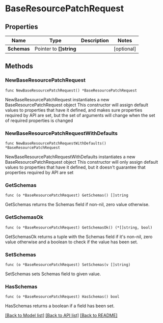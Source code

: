 # BaseResourcePatchRequest

## Properties

Name | Type | Description | Notes
------------ | ------------- | ------------- | -------------
**Schemas** | Pointer to **[]string** |  | [optional] 

## Methods

### NewBaseResourcePatchRequest

`func NewBaseResourcePatchRequest() *BaseResourcePatchRequest`

NewBaseResourcePatchRequest instantiates a new BaseResourcePatchRequest object
This constructor will assign default values to properties that have it defined,
and makes sure properties required by API are set, but the set of arguments
will change when the set of required properties is changed

### NewBaseResourcePatchRequestWithDefaults

`func NewBaseResourcePatchRequestWithDefaults() *BaseResourcePatchRequest`

NewBaseResourcePatchRequestWithDefaults instantiates a new BaseResourcePatchRequest object
This constructor will only assign default values to properties that have it defined,
but it doesn't guarantee that properties required by API are set

### GetSchemas

`func (o *BaseResourcePatchRequest) GetSchemas() []string`

GetSchemas returns the Schemas field if non-nil, zero value otherwise.

### GetSchemasOk

`func (o *BaseResourcePatchRequest) GetSchemasOk() (*[]string, bool)`

GetSchemasOk returns a tuple with the Schemas field if it's non-nil, zero value otherwise
and a boolean to check if the value has been set.

### SetSchemas

`func (o *BaseResourcePatchRequest) SetSchemas(v []string)`

SetSchemas sets Schemas field to given value.

### HasSchemas

`func (o *BaseResourcePatchRequest) HasSchemas() bool`

HasSchemas returns a boolean if a field has been set.


[[Back to Model list]](../README.md#documentation-for-models) [[Back to API list]](../README.md#documentation-for-api-endpoints) [[Back to README]](../README.md)


